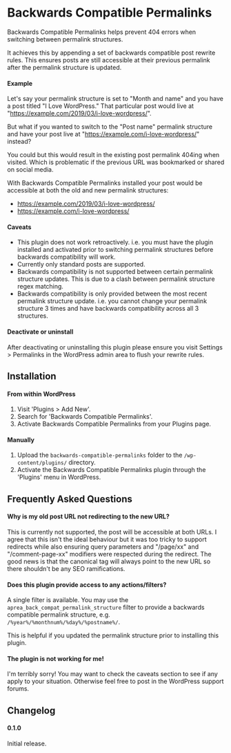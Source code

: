 # Backwards Compatible Permalinks

Backwards Compatible Permalinks helps prevent 404 errors when switching between permalink structures.

It achieves this by appending a set of backwards compatible post rewrite rules. This ensures posts are still accessible at their previous permalink after the permalink structure is updated.

#### Example

Let's say your permalink structure is set to "Month and name" and you have a post titled "I Love WordPress." That particular post would live at "https://example.com/2019/03/i-love-wordpress/".

But what if you wanted to switch to the "Post name" permalink structure and have your post live at "https://example.com/i-love-wordpress/" instead?

You could but this would result in the existing post permalink 404ing when visited. Which is problematic if the previous URL was bookmarked or shared on social media.

With Backwards Compatible Permalinks installed your post would be accessible at both the old and new permalink structures:

* https://example.com/2019/03/i-love-wordpress/
* https://example.com/i-love-wordpress/

#### Caveats

* This plugin does not work retroactively. i.e. you must have the plugin installed and activated prior to switching permalink structures before backwards compatibility will work.
* Currently only standard posts are supported.
* Backwards compatibility is not supported between certain permalink structure updates. This is due to a clash between permalink structure regex matching.
* Backwards compatibility is only provided between the most recent permalink structure update. i.e. you cannot change your permalink structure 3 times and have backwards compatibility across all 3 structures.

#### Deactivate or uninstall

After deactivating or uninstalling this plugin please ensure you visit Settings > Permalinks in the WordPress admin area to flush your rewrite rules.

## Installation

#### From within WordPress

1. Visit 'Plugins > Add New'.
1. Search for 'Backwards Compatible Permalinks'.
1. Activate Backwards Compatible Permalinks from your Plugins page.

#### Manually

1. Upload the `backwards-compatible-permalinks` folder to the `/wp-content/plugins/` directory.
1. Activate the Backwards Compatible Permalinks plugin through the 'Plugins' menu in WordPress.

## Frequently Asked Questions

#### Why is my old post URL not redirecting to the new URL?

This is currently not supported, the post will be accessible at both URLs. I agree that this isn't the ideal behaviour but it was too tricky to support redirects while also ensuring query parameters and "/page/xx" and "/comment-page-xx" modifiers were respected during the redirect. The good news is that the canonical tag will always point to the new URL so there shouldn't be any SEO ramifications.

#### Does this plugin provide access to any actions/filters?

A single filter is available. You may use the `aprea_back_compat_permalink_structure` filter to provide a backwards compatible permalink structure, e.g. `/%year%/%monthnum%/%day%/%postname%/`.

This is helpful if you updated the permalink structure prior to installing this plugin.

#### The plugin is not working for me!

I'm terribly sorry! You may want to check the caveats section to see if any apply to your situation. Otherwise feel free to post in the WordPress support forums.

## Changelog

#### 0.1.0
Initial release.
